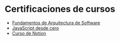 
# Certificaciones de cursos

- [Fundamentos de Arquitectura de Software](/images/Certificado-Fundamentos-de-Arquitectura-de-Sofware.png)
- [JavaScript desde cero](/images/Certificado-JavaScript-Desde-Cero.png)
- [Curso de Notion](/images/Certificado-Curso-Notion.png)